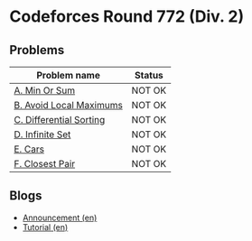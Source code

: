 # Codeforces Round 772 (Div. 2)

## Problems

|Problem name|Status|
|------------|---------|
| [A. Min Or Sum](problems/A._Min_Or_Sum.md)|NOT OK|
| [B. Avoid Local Maximums](problems/B._Avoid_Local_Maximums.md)|NOT OK|
| [C. Differential Sorting](problems/C._Differential_Sorting.md)|NOT OK|
| [D. Infinite Set](problems/D._Infinite_Set.md)|NOT OK|
| [E. Cars ](problems/E._Cars_.md)|NOT OK|
| [F. Closest Pair ](problems/F._Closest_Pair_.md)|NOT OK|
## Blogs

- [Announcement (en)](blogs/Announcement_(en).md)
- [Tutorial (en)](blogs/Tutorial_(en).md)
